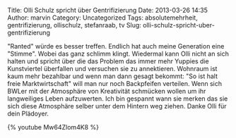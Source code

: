 Title: Olli Schulz spricht über Gentrifizierung
Date: 2013-03-26 14:35
Author: marvin
Category: Uncategorized
Tags: absolutemehrheit, gentrifizierung, ollischulz, stefanraab, tv
Slug: olli-schulz-spricht-uber-gentrifizierung

"Ranted" würde es besser treffen. Endlich hat auch meine Generation eine
"Stimme". Wobei das ganz schlimm klingt. Wiedermal kann Olli nicht an
sich halten und spricht über die das Problem das immer mehr Yuppies die
Kunstviertel überfallen und versuchen sie zu annektieren. Wohnraum ist
kaum mehr bezahlbar und wenn man dann gesagt bekommt: "So ist halt freie
Marktwirtschaft" will man nur noch Backpfeifen verteilen. Wenn sich
BWLer mit der Atmosphäre von Kreativität schmücken wollen um ihr
langweiliges Leben aufzuwerten. Ich bin gespannt wann sie merken das sie
sich diese Atmosphäre selber unter dem Hintern weg ziehen. Danke Olli
für dein Plädoyer.

{% youtube Mw64Zlom4K8 %}

